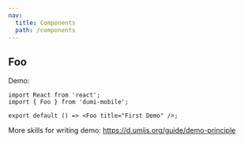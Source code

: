 ```yaml
---
nav:
  title: Components
  path: /components
---
```


## Foo

Demo:

```tsx
import React from 'react';
import { Foo } from 'dumi-mobile';

export default () => <Foo title="First Demo" />;
```

More skills for writing demo: https://d.umijs.org/guide/demo-principle
